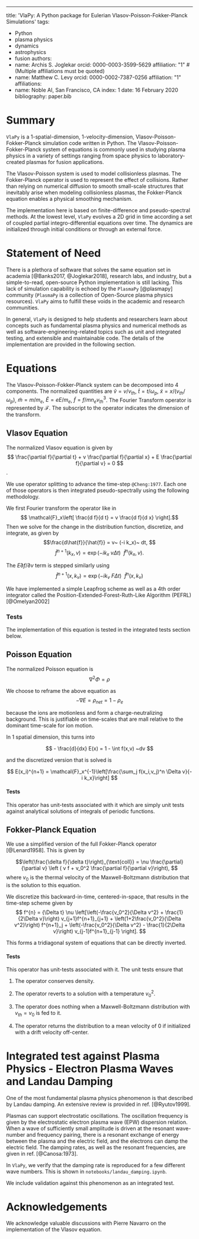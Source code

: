 ---
title: 'VlaPy: A Python package for Eulerian Vlasov-Poisson-Fokker-Planck Simulations'
tags:
  - Python
  - plasma physics
  - dynamics
  - astrophysics
  - fusion
authors:
  - name: Archis S. Joglekar
    orcid: 0000-0003-3599-5629
    affiliation: "1" # (Multiple affiliations must be quoted)
  - name: Matthew C. Levy
    orcid: 0000-0002-7387-0256
    affiliation: "1"
affiliations:
 - name: Noble AI, San Francisco, CA
   index: 1
date: 16 February 2020
bibliography: paper.bib

# Summary
``VlaPy`` is a 1-spatial-dimension, 1-velocity-dimension, Vlasov-Poisson-Fokker-Planck simulation code written in Python.  The Vlasov-Poisson-Fokker-Planck system of equations is commonly used in studying plasma physics in a variety of settings ranging from space physics to laboratory-created plasmas for fusion applications. 

The Vlasov-Poisson system is used to model collisionless plasmas. The Fokker-Planck operator is used to represent the effect of collisions. Rather than relying on numerical diffusion to smooth small-scale structures that inevitably arise when modeling collisionless plasmas, the Fokker-Planck equation enables a physical smoothing mechanism. 

The implementation here is based on finite-difference and pseudo-spectral methods. At the lowest level, ``VlaPy`` evolves a 2D grid in time according a set of coupled partial integro-differential equations over time. The dynamics are initialized through initial conditions or through an external force.


# Statement of Need
There is a plethora of software that solves the same equation set in academia [@Banks2017, @Joglekar2018], research labs, and industry, but a simple-to-read, open-source Python implementation is still lacking. This lack of simulation capability is echoed by the ``PlasmaPy`` [@plasmapy] community (``PlasmaPy`` is a collection of Open-Source plasma physics resources). ``VlaPy`` aims to fulfill these voids in the academic and research communities.

In general, ``VlaPy`` is designed to help students and researchers learn about concepts such as fundamental plasma physics and numerical methods as well as software-engineering-related topics such as unit and integrated testing, and extensible and maintainable code. The details of the implementation are provided in the following section. 


# Equations
The Vlasov-Poisson-Fokker-Planck system can be decomposed into 4 components. The normalized quantities are 
$\tilde{v} = v/v_{th}$, $\tilde{t} = t / \omega_p$, $\tilde{x} = x / (v_{th} / \omega_p)$, $\tilde{m} = m / m_e$, $\tilde{E} = e E / m_e$, $\tilde{f} = f / m n_e v_{th}^3$. The Fourier Transform operator is represented by $\mathcal{F}$. The subscript to the operator indicates the dimension of the transform. 


## Vlasov Equation
The normalized Vlasov equation is given by
$$ \frac{\partial f}{\partial t} + v  \frac{\partial f}{\partial x} + E \frac{\partial f}{\partial v} = 0 $$.

We use operator splitting to advance the time-step `@Cheng:1977`. Each one of those operators is then integrated pseudo-spectrally using the following methodology.

We first Fourier transform the operator like in 
$$ \mathcal{F}_x\left[ \frac{d f}{d t} = v \frac{d f}{d x} \right].$$
Then we solve for the change in the distribution function, discretize, and integrate, as given by
$$\frac{d\hat{f}}{\hat{f}} = v~ (-i k_x)~ dt, $$
$$ \hat{f}^{n+1}(k_x, v) = \exp(-i k_x ~ v \Delta t) ~~ \hat{f}^n(k_x, v). $$ 

The $E \partial f/\partial v$ term is stepped similarly using
$$ \hat{f}^{n+1}(x, k_v) = \exp(-i k_v ~ F \Delta t) ~~ \hat{f}^n(x, k_v) $$

We have implemented a simple Leapfrog scheme as well as a 4th order integrator called the 
Position-Extended-Forest-Ruth-Like Algorithm (PEFRL) [@Omelyan2002]

### Tests
The implementation of this equation is tested in the integrated tests section below.

 
## Poisson Equation
The normalized Poisson equation is
$$  \nabla^2 \Phi = \rho $$

We choose to reframe the above equation as
$$ - \nabla E = \rho_{net} = 1 - \rho_e $$ 

because the ions are motionless and form a charge-neutralizing background. This is justifiable on time-scales that are 
mall relative to the dominant time-scale for ion motion.

In 1 spatial dimension, this turns into

$$ - \frac{d}{dx} E(x) = 1 - \int f(x,v) ~dv $$

and the discretized version that is solved is

$$  E(x_i)^{n+1} = \mathcal{F}_x^{-1}\left[\frac{\sum_j f(x_i,v_j)^n \Delta v}{- i k_x}\right] $$


#### Tests
This operator has unit-tests associated with it which are simply unit tests against analytical solutions of integrals of periodic functions.


## Fokker-Planck Equation
We use a simplified version of the full Fokker-Planck operator [@Lenard1958]. This is given by

$$\left(\frac{\delta f}{\delta t}\right)_{\text{coll}} = \nu \frac{\partial}{\partial v} \left ( v f + v_0^2 \frac{\partial f}{\partial v}\right), $$
where $v_0$ is the thermal velocity of the Maxwell-Boltzmann distribution that is the solution to this equation.

We discretize this backward-in-time, centered-in-space, that results in the time-step scheme given by
$$ f^{n} = {\Delta t} \nu \left[\left(-\frac{v_0^2}{\Delta v^2} + \frac{1}{2\Delta v}\right) v_{j+1}f^{n+1}_{j+1} + \left(1+2\frac{v_0^2}{\Delta v^2}\right) f^{n+1}_j + \left(-\frac{v_0^2}{\Delta v^2} - \frac{1}{2\Delta v}\right) v_{j-1}f^{n+1}_{j-1}  \right]. $$ 

This forms a tridiagonal system of equations that can be directly inverted.

#### Tests
This operator has unit-tests associated with it. The unit tests ensure that

1. The operator conserves density.


2. The operator reverts to a solution with a temperature $v_0^2$.


3. The operator does nothing when a Maxwell-Boltzmann distribution with $v_{th} = v_0$ is fed to it.


4. The operator returns the distribution to a mean velocity of 0 if initialized with a drift velocity off-center.


# Integrated test against Plasma Physics - Electron Plasma Waves and Landau Damping
One of the most fundamental plasma physics phenomenon is that described by Landau damping. An extensive review is provided in ref. [@Ryutov1999]. 

Plasmas can support electrostatic oscillations. The oscillation frequency is given by the electrostatic electron plasma wave (EPW) dispersion relation. When a wave of sufficiently small amplitude is driven at the resonant wave-number and frequency pairing, there is a resonant exchange of energy between the plasma and the electric field, and the electrons can damp the electric field. The damping rates, as well as the resonant frequencies, are given in ref. [@Canosa:1973].

In ``VlaPy``, we verify that the damping rate is reproduced for a few different wave numbers. This is shown in `notebooks/landau_damping.ipynb`. 

We include validation against this phenomenon as an integrated test.

# Acknowledgements
We acknowledge valuable discussions with Pierre Navarro on the implementation of the Vlasov equation.
